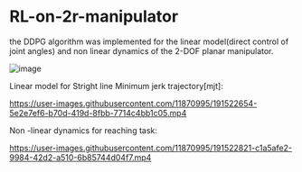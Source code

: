 # RL-on-2r-manipulator
the DDPG algorithm was implemented for the linear model(direct control of joint angles) and non linear dynamics of the 2-DOF planar manipulator.

![image](https://user-images.githubusercontent.com/11870995/191531348-516368eb-9514-4754-bb85-cb055b612613.png)





Linear model for Stright line Minimum jerk trajectory[mjt]:


https://user-images.githubusercontent.com/11870995/191522654-5e2e7ef6-b70d-419d-8fbb-7714c4bb1c05.mp4


Non -linear dynamics for reaching task:



https://user-images.githubusercontent.com/11870995/191522821-c1a5afe2-9984-42d2-a510-6b85744d04f7.mp4


